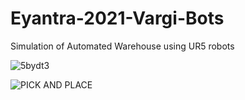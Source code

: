 # Eyantra-2021-Vargi-Bots
Simulation of Automated Warehouse using UR5 robots

![5bydt3](https://user-images.githubusercontent.com/53989530/120644459-f89a5580-c494-11eb-97da-2e1a3d0a040e.gif)

![PICK AND PLACE](https://user-images.githubusercontent.com/53989530/120647744-8f1c4600-c498-11eb-9129-d9bf2c39a48d.gif)
